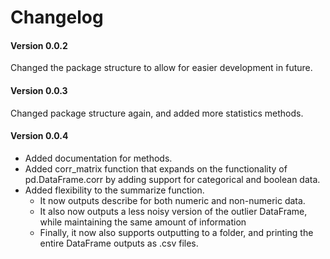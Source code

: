 # Changelog

#### Version 0.0.2
Changed the package structure to allow for easier development in future.

#### Version 0.0.3
Changed package structure again, and added more statistics methods.

#### Version 0.0.4
* Added documentation for methods.  
* Added corr_matrix function that expands on the functionality of pd.DataFrame.corr by adding support for categorical and boolean data.  
* Added flexibility to the summarize function.
    * It now outputs describe for both numeric and non-numeric data.
    * It also now outputs a less noisy version of the outlier DataFrame, while maintaining the same amount of information
    * Finally, it now also supports outputting to a folder, and printing the entire DataFrame outputs as .csv files.
